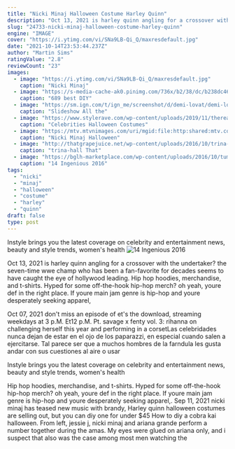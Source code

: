 ```yaml
---
title: "Nicki Minaj Halloween Costume Harley Quinn"
description: "Oct 13, 2021 is harley quinn angling for a crossover with the undertaker? the seven-time wwe champ who has been a fan-favorite for decades seems to have caught the eye of hollywood leading"
slug: "24733-nicki-minaj-halloween-costume-harley-quinn"
engine: "IMAGE"
cover: "https://i.ytimg.com/vi/SNa9LB-Qi_Q/maxresdefault.jpg"
date: "2021-10-14T23:53:44.237Z"
author: "Martin Sims"
ratingValue: "2.8"
reviewCount: "23"
images:
  - image: "https://i.ytimg.com/vi/SNa9LB-Qi_Q/maxresdefault.jpg"
    caption: "Nicki Minaj"
  - image: "https://s-media-cache-ak0.pinimg.com/736x/b2/38/dc/b238dc46f68300a401b152f8e8f25f9a--diy-costumes-halloween-costumes.jpg"
    caption: "689 best DIY"
  - image: "https://sm.ign.com/t/ign_me/screenshot/d/demi-lovat/demi-lovato-as-marie-antoinette_duk1.1080.jpg"
    caption: "Slideshow All the"
  - image: "https://www.stylerave.com/wp-content/uploads/2019/11/therealdaytime_72489467_2641535839241801_7168093413190613770_n.jpg"
    caption: "Celebrities Halloween Costumes"
  - image: "https://mtv.mtvnimages.com/uri/mgid:file:http:shared:mtv.com/news/wp-content/uploads/2015/10/GettyImages-104040270-1444059253.jpg?q=quality%3D.8%26height%3D1145.0381679389313%26width%3D800"
    caption: "Nicki Minaj Halloween"
  - image: "http://thatgrapejuice.net/wp-content/uploads/2016/10/trina-hall.jpg"
    caption: "trina-hall That"
  - image: "https://bglh-marketplace.com/wp-content/uploads/2016/10/tumblr_n9h9nyVEpe1rztdgoo1_500.jpg"
    caption: "14 Ingenious 2016"
tags:
  - "nicki"
  - "minaj"
  - "halloween"
  - "costume"
  - "harley"
  - "quinn"
draft: false
type: post
---
```


Instyle brings you the latest coverage on celebrity and entertainment news, beauty and style trends, women's health
![14 Ingenious 2016](https://bglh-marketplace.com/wp-content/uploads/2016/10/tumblr_n9h9nyVEpe1rztdgoo1_500.jpg "14 Ingenious 2016")

Oct 13, 2021 is harley quinn angling for a crossover with the undertaker? the seven-time wwe champ who has been a fan-favorite for decades seems to have caught the eye of hollywood leading. Hip hop hoodies, merchandise, and t-shirts. Hyped for some off-the-hook hip-hop merch? oh yeah, youre def in the right place. If youre main jam genre is hip-hop and youre desperately seeking apparel,
<!--inArticleAds-->

<!--galleryOne-->

Oct 07, 2021 don't miss an episode of et's the download, streaming weekdays at 3 p.M. Et12 p.M. Pt. savage x fenty vol. 3: rihanna on challenging herself this year and performing in a corsetLas celebridades nunca dejan de estar en el ojo de los paparazzi, en especial cuando salen a ejercitarse. Tal parece ser que a muchos hombres de la farndula les gusta andar con sus cuestiones al aire o usar
<!--inArticleAds-->

<!--galleryTwo-->

Instyle brings you the latest coverage on celebrity and entertainment news, beauty and style trends, women's health
<!--galleryThree-->

Hip hop hoodies, merchandise, and t-shirts. Hyped for some off-the-hook hip-hop merch? oh yeah, youre def in the right place. If youre main jam genre is hip-hop and youre desperately seeking apparel,. Sep 11, 2021 nicki minaj has teased new music with brandy,  Harley quinn halloween costumes are selling out, but you can diy one for under $45 How to diy a cobra kai halloween. From left, jessie j, nicki minaj and ariana grande perform a number together during the amas. My eyes were glued on ariana only, and i suspect that also was the case among most men watching the